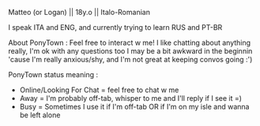 Matteo (or Logan) || 18y.o || Italo-Romanian 

I speak ITA and ENG, and currently trying to learn RUS and PT-BR

About PonyTown : Feel free to interact w me! I like chatting about anything really, I'm ok with any questions too
I may be a bit awkward in the beginnin 'cause I'm really anxious/shy, and I'm not great at keeping convos going :')

PonyTown status meaning :
- Online/Looking For Chat = feel free to chat w me
- Away = I'm probably off-tab, whisper to me and I'll reply if I see it =)
- Busy = Sometimes I use it if I'm off-tab OR if I'm on my isle and wanna be left alone
